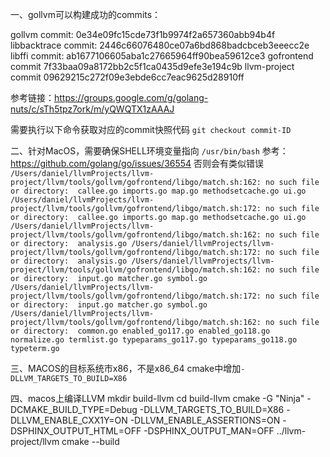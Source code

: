 一、gollvm可以构建成功的commits：

gollvm commit:  0e34e09fc15cde73f1b9974f2a657360abb94b4f
libbacktrace commit:  2446c66076480ce07a6bd868badcbceb3eeecc2e
libffi commit:  ab1677106605aba1c27665964ff90bea59612ce3
gofrontend commit 7f33baa09a8172bb2c5f1ca0435d9efe3e194c9b
llvm-project commit 09629215c272f09e3ebde6cc7eac9625d28910ff

参考链接：https://groups.google.com/g/golang-nuts/c/sTh5tpz7ork/m/yQWQTX1zAAAJ

需要执行以下命令获取对应的commit快照代码
`git checkout commit-ID`

二、针对MacOS，需要确保SHELL环境变量指向 `/usr/bin/bash`
参考：https://github.com/golang/go/issues/36554
否则会有类似错误
`/Users/daniel/llvmProjects/llvm-project/llvm/tools/gollvm/gofrontend/libgo/match.sh:162: no such file or directory:  callee.go imports.go map.go methodsetcache.go ui.go
/Users/daniel/llvmProjects/llvm-project/llvm/tools/gollvm/gofrontend/libgo/match.sh:172: no such file or directory:  callee.go imports.go map.go methodsetcache.go ui.go
/Users/daniel/llvmProjects/llvm-project/llvm/tools/gollvm/gofrontend/libgo/match.sh:162: no such file or directory:  analysis.go
/Users/daniel/llvmProjects/llvm-project/llvm/tools/gollvm/gofrontend/libgo/match.sh:172: no such file or directory:  analysis.go
/Users/daniel/llvmProjects/llvm-project/llvm/tools/gollvm/gofrontend/libgo/match.sh:162: no such file or directory:  input.go matcher.go symbol.go
/Users/daniel/llvmProjects/llvm-project/llvm/tools/gollvm/gofrontend/libgo/match.sh:172: no such file or directory:  input.go matcher.go symbol.go
/Users/daniel/llvmProjects/llvm-project/llvm/tools/gollvm/gofrontend/libgo/match.sh:162: no such file or directory:  common.go enabled_go117.go enabled_go118.go normalize.go termlist.go typeparams_go117.go typeparams_go118.go typeterm.go`

三、MACOS的目标系统市x86，不是x86_64
cmake中增加`-DLLVM_TARGETS_TO_BUILD=X86`

四、macos上编译LLVM
mkdir build-llvm
cd build-llvm
cmake -G "Ninja" -DCMAKE_BUILD_TYPE=Debug -DLLVM_TARGETS_TO_BUILD=X86 -DLLVM_ENABLE_CXX1Y=ON -DLLVM_ENABLE_ASSERTIONS=ON -DSPHINX_OUTPUT_HTML=OFF -DSPHINX_OUTPUT_MAN=OFF ../llvm-project/llvm
cmake --build
